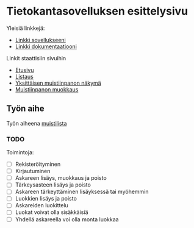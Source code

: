 # Tietokantasovelluksen esittelysivu

Yleisiä linkkejä:

* [Linkki sovellukseeni](http://juhataur.users.cs.helsinki.fi/tsoha/)
* [Linkki dokumentaatiooni](https://github.com/JuhQ/Tsoha-Bootstrap/blob/master/doc/dokumentaatio.pdf)

Linkit staattisiin sivuihin
* [Etusivu](staattiset-tiedostot/Tietokantasovellus.htm)
* [Listaus](staattiset-tiedostot/Tietokantasovellus-listaus.htm)
* [Yksittäisen muistiinpanon näkymä](staattiset-tiedostot/Tietokantasovellus-yksittainen.htm)
* [Muistiinpanon muokkaus](staattiset-tiedostot/Tietokantasovellus-muokkaus.htm)

## Työn aihe

Työn aiheena [muistilista](http://advancedkittenry.github.io/suunnittelu_ja_tyoymparisto/aiheet/Muistilista.html)



### TODO
Toimintoja:

- [ ] Rekisteröityminen
- [ ] Kirjautuminen
- [ ] Askareen lisäys, muokkaus ja poisto
- [ ] Tärkeysasteen lisäys ja poisto
- [ ] Askareen tärkeyttäminen lisäyksessä tai myöhemmin
- [ ] Luokkien lisäys ja poisto
- [ ] Askareiden luokittelu
- [ ] Luokat voivat olla sisäkkäisiä
- [ ] Yhdellä askareella voi olla monta luokkaa

